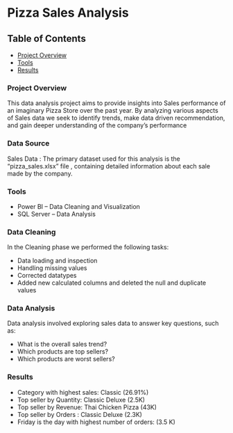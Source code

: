 # Pizza Sales Analysis

## Table of Contents

-	[Project Overview](#project-overview)
-	[Tools](#tools)
-	[Results](#results)


### Project Overview

This data analysis project aims to provide insights into Sales performance of an imaginary Pizza Store over the past year. By analyzing various aspects of Sales data we seek to identify trends, make data driven recommendation, and gain deeper understanding of the company’s performance


### Data Source

Sales Data : The primary dataset used for this analysis is the  “pizza_sales.xlsx”  file , containing detailed information about each sale made by the company.


### Tools

-	Power BI – Data Cleaning and Visualization
-	SQL Server – Data Analysis


### Data Cleaning 

In the Cleaning phase we performed the following tasks:
- Data loading and inspection
- Handling missing values
- Corrected datatypes
- Added new calculated columns and deleted the null and duplicate values


### Data Analysis

Data analysis involved exploring sales data to answer key questions, such as:
-	What is the overall sales trend?
-	Which products are top sellers?
-	Which products are worst sellers?


### Results

- Category with highest sales: Classic (26.91%)
- Top seller by Quantity: Classic Deluxe (2.5K)
- Top seller by Revenue: Thai Chicken Pizza (43K)
- Top seller by Orders : Classic Deluxe (2.3K)
- Friday is the day with highest number of orders: (3.5 K)







